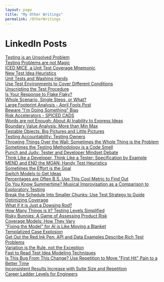 ```yaml
---
layout: page
title: "My Other Writings"
permalink: /OtherWritings
---
```


LinkedIn Posts
====================
<a href="https://www.linkedin.com/posts/wayneroseberry_softwaretesting-softwaredevelopment-activity-7320098816009924609--30O?utm_source=share&utm_medium=member_desktop&rcm=ACoAAAAh3ZkBmQDDIKsXxS7JDXb4_7-CCEd9B64">Testing is an Unsolved Problem</a><br>
<a href="https://www.linkedin.com/posts/wayneroseberry_softwaretesting-softwaredevelopment-activity-7319070706275622912-UgMD?utm_source=share&utm_medium=member_desktop&rcm=ACoAAAAh3ZkBmQDDIKsXxS7JDXb4_7-CCEd9B64">Testing Problems are not Magic</a><br>
<a href="https://www.linkedin.com/posts/wayneroseberry_softwaretesting-softwaredevelopment-professionalstuntmousedonotattempt-activity-7318357267865575425-jA9o?utm_source=share&utm_medium=member_desktop&rcm=ACoAAAAh3ZkBmQDDIKsXxS7JDXb4_7-CCEd9B64">ICED MICE, a Unit Test Coverage Mnemonic</a><br>
<a href="https://www.linkedin.com/posts/wayneroseberry_softwaretesting-softwaredevelopment-activity-7316906887805841408-DYlu?utm_source=share&utm_medium=member_desktop&rcm=ACoAAAAh3ZkBmQDDIKsXxS7JDXb4_7-CCEd9B64">New Test Idea Heuristics</a><br>
<a href="https://www.linkedin.com/posts/wayneroseberry_similar-to-restrooms-in-restaurants-activity-7315863477930102784-fBJo?utm_source=share&utm_medium=member_desktop&rcm=ACoAAAAh3ZkBmQDDIKsXxS7JDXb4_7-CCEd9B64">Unit Tests and Washing Hands</a><br>
<a href="https://www.linkedin.com/posts/wayneroseberry_softwaretesting-softwaredevelopment-activity-7315779316804403200-uhT5?utm_source=share&utm_medium=member_desktop&rcm=ACoAAAAh3ZkBmQDDIKsXxS7JDXb4_7-CCEd9B64">Use Test Environments to Cover Different Conditions</a><br>
<a href="https://www.linkedin.com/posts/wayneroseberry_softwaretesting-softwaredevelopment-activity-7315489334562828288-5D_g?utm_source=share&utm_medium=member_desktop&rcm=ACoAAAAh3ZkBmQDDIKsXxS7JDXb4_7-CCEd9B64">Unscripting the Test Procedure</a><br>
<a href="https://www.linkedin.com/posts/wayneroseberry_softwaretesting-softwaredevelopment-embracetheflake-activity-7313187722733461504-kQF6?utm_source=share&utm_medium=member_desktop&rcm=ACoAAAAh3ZkBmQDDIKsXxS7JDXb4_7-CCEd9B64">Is Your Response to Flake Flaky?</a><br>
<a href="https://www.linkedin.com/posts/wayneroseberry_softwaretesting-softwaredevelopment-ialreadydidanaprilfirstjokepostsothisoneisreal-activity-7312875858501713921-X6q_?utm_source=share&utm_medium=member_desktop&rcm=ACoAAAAh3ZkBmQDDIKsXxS7JDXb4_7-CCEd9B64">Whole Scenario, Single Steps, or What?</a><br>
<a href="https://www.linkedin.com/posts/wayneroseberry_softwaretesting-softwaredevelopment-startsubtleandthengooverthetoponaprilfirst-activity-7312838903399337984-xAuq?utm_source=share&utm_medium=member_desktop&rcm=ACoAAAAh3ZkBmQDDIKsXxS7JDXb4_7-CCEd9B64">Large Footprint Analysis - April Fools Post</a><br>
<a href="https://www.linkedin.com/posts/wayneroseberry_softwaretesting-softwaredevelopment-activity-7312598185019940864-gnYh?utm_source=share&utm_medium=member_desktop&rcm=ACoAAAAh3ZkBmQDDIKsXxS7JDXb4_7-CCEd9B64">Beware "I'm Doing Something" Bias</a><br>
<a href="https://www.linkedin.com/posts/wayneroseberry_softwaretesting-softwaredevelopment-activity-7309579605772746752-MFD0?utm_source=share&utm_medium=member_desktop&rcm=ACoAAAAh3ZkBmQDDIKsXxS7JDXb4_7-CCEd9B64">Risk Accelerators - SPICED CADS</a><br>
<a href="https://www.linkedin.com/posts/wayneroseberry_softwaretesting-softwaredevelopment-genai-activity-7309449719670263808-vmyz?utm_source=share&utm_medium=member_desktop&rcm=ACoAAAAh3ZkBmQDDIKsXxS7JDXb4_7-CCEd9B64">Words are not Enough: About AI Inability to Express Ideas</a><br>
<a href="https://www.linkedin.com/posts/wayneroseberry_softwaretesting-softwaredevelopment-activity-7307186968914735104-bkjl?utm_source=share&utm_medium=member_desktop&rcm=ACoAAAAh3ZkBmQDDIKsXxS7JDXb4_7-CCEd9B64">Boundary Value Analysis: More than Min Max</a><br>
<a href="https://www.linkedin.com/posts/wayneroseberry_softwaretesting-softwaredevelopment-activity-7307066505706315776-aEkS?utm_source=share&utm_medium=member_desktop&rcm=ACoAAAAh3ZkBmQDDIKsXxS7JDXb4_7-CCEd9B64">Testable Objects: Big Pictures and Little Pictures</a><br>
<a href="https://www.linkedin.com/posts/wayneroseberry_softwaretesting-softwaredevelopment-shiftleftisdeadlonglifeshiftitalloverthefreakinmap-activity-7306748640247566338-Gw4Q?utm_source=share&utm_medium=member_desktop&rcm=ACoAAAAh3ZkBmQDDIKsXxS7JDXb4_7-CCEd9B64">Testing Accountability: Testing Owners</a><br>
<a href="https://www.linkedin.com/posts/wayneroseberry_softwaredevelopment-softwaretesting-nooffenseintendedtothoseinthemasonryprofession-activity-7305978373988618242-AmM0?utm_source=share&utm_medium=member_desktop&rcm=ACoAAAAh3ZkBmQDDIKsXxS7JDXb4_7-CCEd9B64">Throwing Things Over the Wall: Sometimes the Whole Thing is the Problem</a><br>
<a href="https://www.linkedin.com/posts/wayneroseberry_softwaretesting-softwaredevelopment-maybethesmellisntyou-activity-7304536331307651072-o1nl?utm_source=share&utm_medium=member_desktop&rcm=ACoAAAAh3ZkBmQDDIKsXxS7JDXb4_7-CCEd9B64">Sometimes the Testing Methodology is a Code Smell</a><br>
<a href="https://www.linkedin.com/posts/wayneroseberry_softwaretesting-softwaredevelopment-yesibelieveinatestermindsetbutwhatisthatreally-activity-7304220222809329664-Xjtk?utm_source=share&utm_medium=member_desktop&rcm=ACoAAAAh3ZkBmQDDIKsXxS7JDXb4_7-CCEd9B64">Punch and Judy: Tester and Developer Mindset Debate</a><br>
<a href="https://www.linkedin.com/posts/wayneroseberry_softwaretesting-softwaredevelopment-activity-7304195867488464897-QW91?utm_source=share&utm_medium=member_desktop&rcm=ACoAAAAh3ZkBmQDDIKsXxS7JDXb4_7-CCEd9B64">Think Like a Developer, Think Like a Tester: Specification by Example</a><br>
<a href="https://www.linkedin.com/posts/wayneroseberry_softwaretesting-softwaredevelopment-fullsentencemnemonicsforthewin-activity-7303968625449676800-ej6r?utm_source=share&utm_medium=member_desktop&rcm=ACoAAAAh3ZkBmQDDIKsXxS7JDXb4_7-CCEd9B64">MEND and END the MOAN: Handy Test Heuristics</a><br>
<a href="https://www.linkedin.com/posts/wayneroseberry_softwaretesting-softwaredevelopment-yesthisisallaboutaitoolswhatdidyouthinkitwasabout-activity-7303805712353120256-x_Qt?utm_source=share&utm_medium=member_desktop&rcm=ACoAAAAh3ZkBmQDDIKsXxS7JDXb4_7-CCEd9B64">Sometimes the Effort is the Goal</a><br>
<a href="https://www.linkedin.com/posts/wayneroseberry_softwaretesting-softwaredevelopment-activity-7303403542952742912-6Y6W?utm_source=share&utm_medium=member_desktop&rcm=ACoAAAAh3ZkBmQDDIKsXxS7JDXb4_7-CCEd9B64">Switch Models to Get Ideas</a><br>
<a href="https://www.linkedin.com/posts/wayneroseberry_softwaretesting-softwaredevelopment-activity-7301471738708574209-amkL?utm_source=share&utm_medium=member_desktop&rcm=ACoAAAAh3ZkBmQDDIKsXxS7JDXb4_7-CCEd9B64">Percentages are Often B.S. Use This Cool Metric to Find Out</a><br>
<a href="https://www.linkedin.com/posts/wayneroseberry_softwaretesting-softwaredevelopment-activity-7299505396304510976-_Kq4?utm_source=share&utm_medium=member_desktop&rcm=ACoAAAAh3ZkBmQDDIKsXxS7JDXb4_7-CCEd9B64">Do You Know Summertime? Musical Improvisation as a Comparison to Exploratory Testing</a><br>
<a href="https://www.linkedin.com/posts/wayneroseberry_softwaretesting-softwaredevelopment-activity-7298728750689488896-NtPA?utm_source=share&utm_medium=member_desktop&rcm=ACoAAAAh3ZkBmQDDIKsXxS7JDXb4_7-CCEd9B64">Break the Schedule Into Smaller Chunks: Use Test Strategy to Guide Optimizing Coverage</a><br>
<a href="https://www.linkedin.com/posts/wayneroseberry_softwaretesting-softwaredevelopment-activity-7298392131147087874-RG_x?utm_source=share&utm_medium=member_desktop&rcm=ACoAAAAh3ZkBmQDDIKsXxS7JDXb4_7-CCEd9B64">What if it is Just a Dowsing Rod?</a><br>
<a href="https://www.linkedin.com/posts/wayneroseberry_softwaretesting-softwaredevelopment-activity-7297992807636471809-7ssV?utm_source=share&utm_medium=member_desktop&rcm=ACoAAAAh3ZkBmQDDIKsXxS7JDXb4_7-CCEd9B64">How Many Things is it? Testing Levels Simplified</a><br>
<a href="https://www.linkedin.com/posts/wayneroseberry_softwaretesting-softwaredevelopment-riskybunniesthegame-activity-7296961296745254913-kH1Q?utm_source=share&utm_medium=member_desktop&rcm=ACoAAAAh3ZkBmQDDIKsXxS7JDXb4_7-CCEd9B64">Risky Bunnies: A Game of Assessing Product Risk</a><br>
<a href="https://www.linkedin.com/posts/wayneroseberry_softwaretesting-softwaredevelopment-activity-7295073916048261120-u1Oj?utm_source=share&utm_medium=member_desktop&rcm=ACoAAAAh3ZkBmQDDIKsXxS7JDXb4_7-CCEd9B64">Coverage Models: How They Vary</a><br>
<a href="https://www.linkedin.com/posts/wayneroseberry_softwaretesting-softwaredevelopment-activity-7293638754374758400-YfYO?utm_source=share&utm_medium=member_desktop&rcm=ACoAAAAh3ZkBmQDDIKsXxS7JDXb4_7-CCEd9B64">"Fixing the Model" for AI is Like Moving a Blanket</a><br>
<a href="https://www.linkedin.com/posts/wayneroseberry_softwaretesting-softwaredevelopment-activity-7292893343393488897-5xZL?utm_source=share&utm_medium=member_desktop&rcm=ACoAAAAh3ZkBmQDDIKsXxS7JDXb4_7-CCEd9B64">Templatized Case Explosion</a><br>
<a href="https://www.linkedin.com/posts/wayneroseberry_softwaretesting-softwaredevelopment-apitestingisahellofalotmorethancheckinghttpresponsecodesdammit-activity-7292601390378496000-gX0J?utm_source=share&utm_medium=member_desktop&rcm=ACoAAAAh3ZkBmQDDIKsXxS7JDXb4_7-CCEd9B64">Get Out the Red Ink Pen: API and Data Examples Describe Rich Test Problems</a><br>
<a href="https://www.linkedin.com/posts/wayneroseberry_softwaretesting-softwaredevelopment-embracetheflake-activity-7291974022597132289-v1-b?utm_source=share&utm_medium=member_desktop&rcm=ACoAAAAh3ZkBmQDDIKsXxS7JDXb4_7-CCEd9B64">Variation is the Rule, not the Exception</a><br>
<a href="https://www.linkedin.com/posts/wayneroseberry_softwaretesting-softwaredevelopment-activity-7291940576352948224-OSn0?utm_source=share&utm_medium=member_desktop&rcm=ACoAAAAh3ZkBmQDDIKsXxS7JDXb4_7-CCEd9B64">Fast to Read Test Idea Modeling Techniques</a><br>
<a href="https://www.linkedin.com/posts/wayneroseberry_softwaretesting-softwaredevelopment-embracetheflake-activity-7291620239253876736-smi4?utm_source=share&utm_medium=member_desktop&rcm=ACoAAAAh3ZkBmQDDIKsXxS7JDXb4_7-CCEd9B64">Is This Bug From This Change? Use Repetition to Move "First Hit" Pain to a Better Time</a><br>
<a href="https://www.linkedin.com/posts/wayneroseberry_softwaretesting-softwaredevelopment-embracetheflake-activity-7291122047370301440-xKfF?utm_source=share&utm_medium=member_desktop&rcm=ACoAAAAh3ZkBmQDDIKsXxS7JDXb4_7-CCEd9B64">Inconsistent Results Increase with Suite Size and Repetition</a><br>
<a href="https://www.linkedin.com/posts/wayneroseberry_softwaretesting-softwaredevelopment-activity-7289850641353510913-J5e8?utm_source=share&utm_medium=member_desktop&rcm=ACoAAAAh3ZkBmQDDIKsXxS7JDXb4_7-CCEd9B64">Career Ladder Levels for Engineers</a><br>



